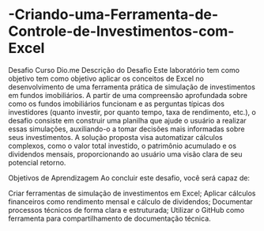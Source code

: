 # -Criando-uma-Ferramenta-de-Controle-de-Investimentos-com-Excel
Desafio Curso Dio.me
Descrição do Desafio
Este laboratório tem como objetivo tem como objetivo aplicar os conceitos de Excel no desenvolvimento de uma ferramenta prática de simulação de investimentos em fundos imobiliários. A partir de uma compreensão aprofundada sobre como os fundos imobiliários funcionam e as perguntas típicas dos investidores (quanto investir, por quanto tempo, taxa de rendimento, etc.), o desafio consiste em construir uma planilha que ajude o usuário a realizar essas simulações, auxiliando-o a tomar decisões mais informadas sobre seus investimentos. A solução proposta visa automatizar cálculos complexos, como o valor total investido, o patrimônio acumulado e os dividendos mensais, proporcionando ao usuário uma visão clara de seu potencial retorno.

Objetivos de Aprendizagem 
Ao concluir este desafio, você será capaz de: 

Criar ferramentas de simulação de investimentos em Excel;
Aplicar cálculos financeiros como rendimento mensal e cálculo de dividendos;
Documentar processos técnicos de forma clara e estruturada; 
Utilizar o GitHub como ferramenta para compartilhamento de documentação técnica. 
